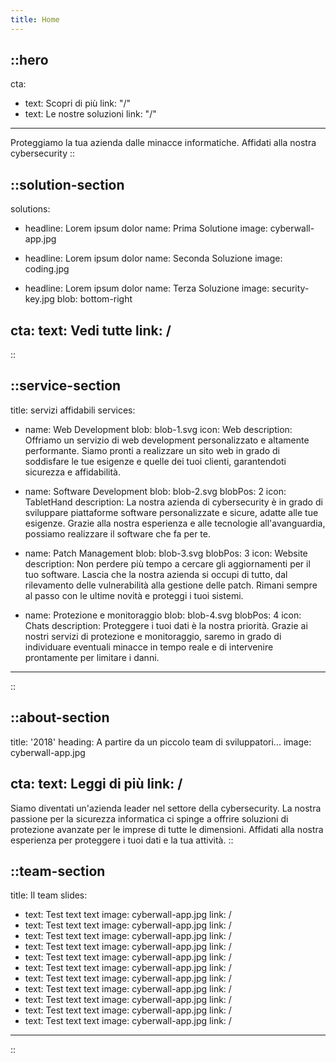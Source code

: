 ```yaml
---
title: Home
---
```


::hero
---
cta:
- text: Scopri di più
  link: "/"
- text: Le nostre soluzioni
  link: "/"
---

Proteggiamo la tua azienda dalle minacce informatiche. Affidati alla nostra cybersecurity
::

::solution-section
---
solutions:
- headline: Lorem ipsum dolor
  name: Prima Solutione
  image: cyberwall-app.jpg

- headline: Lorem ipsum dolor
  name: Seconda Soluzione
  image: coding.jpg

- headline: Lorem ipsum dolor
  name: Terza Soluzione
  image: security-key.jpg
  blob: bottom-right

cta: 
  text: Vedi tutte
  link: /
---
::

::service-section
---
title: servizi affidabili
services:
- name: Web Development
  blob: blob-1.svg
  icon: Web
  description: Offriamo un servizio di web development personalizzato e altamente performante. Siamo pronti a realizzare un sito web in grado di soddisfare le tue esigenze e quelle dei tuoi clienti, garantendoti sicurezza e affidabilità.

- name: Software Development
  blob: blob-2.svg
  blobPos: 2
  icon: TabletHand
  description: La nostra azienda di cybersecurity è in grado di sviluppare piattaforme software personalizzate e sicure, adatte alle tue esigenze. Grazie alla nostra esperienza e alle tecnologie all'avanguardia, possiamo realizzare il software che fa per te.

- name: Patch Management
  blob: blob-3.svg
  blobPos: 3
  icon: Website
  description: Non perdere più tempo a cercare gli aggiornamenti per il tuo software. Lascia che la nostra azienda si occupi di tutto, dal rilevamento delle vulnerabilità alla gestione delle patch. Rimani sempre al passo con le ultime novità e proteggi i tuoi sistemi.

- name: Protezione e monitoraggio
  blob: blob-4.svg
  blobPos: 4
  icon: Chats
  description: Proteggere i tuoi dati è la nostra priorità. Grazie ai nostri servizi di protezione e monitoraggio, saremo in grado di individuare eventuali minacce in tempo reale e di intervenire prontamente per limitare i danni.
---
::

::about-section
---
title: '2018'
heading: A partire da un piccolo team di sviluppatori...
image: cyberwall-app.jpg

cta:
  text: Leggi di più
  link: /
---

Siamo diventati un'azienda leader nel settore della cybersecurity. La nostra passione per la sicurezza informatica ci spinge a offrire soluzioni di protezione avanzate per le imprese di tutte le dimensioni. Affidati alla nostra esperienza per proteggere i tuoi dati e la tua attività.
::

::team-section
---
title: Il team
slides:
  - text: Test text text
    image: cyberwall-app.jpg
    link: /
  - text: Test text text
    image: cyberwall-app.jpg
    link: /
  - text: Test text text
    image: cyberwall-app.jpg
    link: /
  - text: Test text text
    image: cyberwall-app.jpg
    link: /
  - text: Test text text
    image: cyberwall-app.jpg
    link: /
  - text: Test text text
    image: cyberwall-app.jpg
    link: /
  - text: Test text text
    image: cyberwall-app.jpg
    link: /
  - text: Test text text
    image: cyberwall-app.jpg
    link: /
  - text: Test text text
    image: cyberwall-app.jpg
    link: /
  - text: Test text text
    image: cyberwall-app.jpg
    link: /
  - text: Test text text
    image: cyberwall-app.jpg
    link: /
---
::
